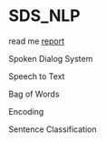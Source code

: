 # SDS_NLP

read me [report](report.pdf)

Spoken Dialog System 

Speech to Text

Bag of Words

Encoding

Sentence Classification
